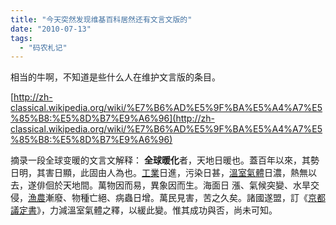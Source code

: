 ```yaml
---
title: "今天突然发现维基百科居然还有文言文版的"
date: "2010-07-13"
tags: 
  - "码农札记"
---
```


相当的牛啊，不知道是些什么人在维护文言版的条目。

[http://zh-classical.wikipedia.org/wiki/%E7%B6%AD%E5%9F%BA%E5%A4%A7%E5%85%B8:%E5%8D%B7%E9%A6%96](http://zh-classical.wikipedia.org/wiki/%E7%B6%AD%E5%9F%BA%E5%A4%A7%E5%85%B8:%E5%8D%B7%E9%A6%96)

摘录一段全球变暖的文言文解释： **全球暖化**者，天地日暖也。蓋百年以來，其勢日明，其害日顯，此固由人為也。[工業](http://zh-classical.wikipedia.org/w/index.php?title=%E5%B7%A5%E6%A5%AD&action=edit&redlink=1 "工業（查無此頁）")日進，污染日甚，[溫室氣體](http://zh-classical.wikipedia.org/w/index.php?title=%E6%BA%AB%E5%AE%A4%E6%B0%A3%E9%AB%94&action=edit&redlink=1 "溫室氣體（查無此頁）")日濃，熱無以去，遂俳佪於天地間。萬物因而易，異象因而生。海面日 漲、氣候突變、水旱交侵，[漁](http://zh-classical.wikipedia.org/w/index.php?title=%E6%BC%81&action=edit&redlink=1 "漁（查無此頁）")[農](http://zh-classical.wikipedia.org/wiki/%E8%BE%B2 "農")漸廢、物種亡絕、病蟲日增。萬民見害，苦之久矣。諸國遂盟，訂《[京都議定書](http://zh-classical.wikipedia.org/wiki/%E4%BA%AC%E9%83%BD%E8%AD%B0%E5%AE%9A%E6%9B%B8 "京都議定書")》，力減溫室氣體之釋，以緩此變。惟其成功與否，尚未可知。
